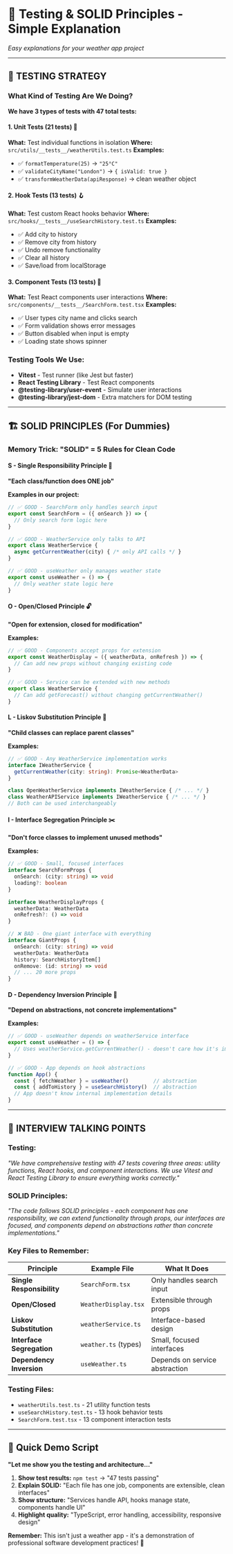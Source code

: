 # 🧪 Testing & SOLID Principles - Simple Explanation

*Easy explanations for your weather app project*

---

## 🧪 TESTING STRATEGY

### **What Kind of Testing Are We Doing?**

**We have 3 types of tests with 47 total tests:**

#### **1. Unit Tests (21 tests)** 🔧
**What:** Test individual functions in isolation
**Where:** `src/utils/__tests__/weatherUtils.test.ts`
**Examples:**
- ✅ `formatTemperature(25)` → `"25°C"`
- ✅ `validateCityName("London")` → `{ isValid: true }`
- ✅ `transformWeatherData(apiResponse)` → clean weather object

#### **2. Hook Tests (13 tests)** 🪝
**What:** Test custom React hooks behavior
**Where:** `src/hooks/__tests__/useSearchHistory.test.ts`
**Examples:**
- ✅ Add city to history
- ✅ Remove city from history
- ✅ Undo remove functionality
- ✅ Clear all history
- ✅ Save/load from localStorage

#### **3. Component Tests (13 tests)** 🧩
**What:** Test React components user interactions
**Where:** `src/components/__tests__/SearchForm.test.tsx`
**Examples:**
- ✅ User types city name and clicks search
- ✅ Form validation shows error messages
- ✅ Button disabled when input is empty
- ✅ Loading state shows spinner

### **Testing Tools We Use:**
- **Vitest** - Test runner (like Jest but faster)
- **React Testing Library** - Test React components
- **@testing-library/user-event** - Simulate user interactions
- **@testing-library/jest-dom** - Extra matchers for DOM testing

---

## 🏗️ SOLID PRINCIPLES (For Dummies)

### **Memory Trick: "SOLID" = 5 Rules for Clean Code**

#### **S - Single Responsibility Principle** 🎯
**"Each class/function does ONE job"**

**Examples in our project:**
```typescript
// ✅ GOOD - SearchForm only handles search input
export const SearchForm = ({ onSearch }) => {
  // Only search form logic here
}

// ✅ GOOD - WeatherService only talks to API
export class WeatherService {
  async getCurrentWeather(city) { /* only API calls */ }
}

// ✅ GOOD - useWeather only manages weather state
export const useWeather = () => {
  // Only weather state logic here
}
```

#### **O - Open/Closed Principle** 🔓
**"Open for extension, closed for modification"**

**Examples:**
```typescript
// ✅ GOOD - Components accept props for extension
export const WeatherDisplay = ({ weatherData, onRefresh }) => {
  // Can add new props without changing existing code
}

// ✅ GOOD - Service can be extended with new methods
export class WeatherService {
  // Can add getForecast() without changing getCurrentWeather()
}
```

#### **L - Liskov Substitution Principle** 🔄
**"Child classes can replace parent classes"**

**Examples:**
```typescript
// ✅ GOOD - Any WeatherService implementation works
interface IWeatherService {
  getCurrentWeather(city: string): Promise<WeatherData>
}

class OpenWeatherService implements IWeatherService { /* ... */ }
class WeatherAPIService implements IWeatherService { /* ... */ }
// Both can be used interchangeably
```

#### **I - Interface Segregation Principle** ✂️
**"Don't force classes to implement unused methods"**

**Examples:**
```typescript
// ✅ GOOD - Small, focused interfaces
interface SearchFormProps {
  onSearch: (city: string) => void
  loading?: boolean
}

interface WeatherDisplayProps {
  weatherData: WeatherData
  onRefresh?: () => void
}

// ❌ BAD - One giant interface with everything
interface GiantProps {
  onSearch: (city: string) => void
  weatherData: WeatherData
  history: SearchHistoryItem[]
  onRemove: (id: string) => void
  // ... 20 more props
}
```

#### **D - Dependency Inversion Principle** 🔄
**"Depend on abstractions, not concrete implementations"**

**Examples:**
```typescript
// ✅ GOOD - useWeather depends on weatherService interface
export const useWeather = () => {
  // Uses weatherService.getCurrentWeather() - doesn't care how it's implemented
}

// ✅ GOOD - App depends on hook abstractions
function App() {
  const { fetchWeather } = useWeather()        // abstraction
  const { addToHistory } = useSearchHistory()  // abstraction
  // App doesn't know internal implementation details
}
```

---

## 🎯 INTERVIEW TALKING POINTS

### **Testing:**
*"We have comprehensive testing with 47 tests covering three areas: utility functions, React hooks, and component interactions. We use Vitest and React Testing Library to ensure everything works correctly."*

### **SOLID Principles:**
*"The code follows SOLID principles - each component has one responsibility, we can extend functionality through props, our interfaces are focused, and components depend on abstractions rather than concrete implementations."*

### **Key Files to Remember:**

| **Principle** | **Example File** | **What It Does** |
|---------------|------------------|------------------|
| **Single Responsibility** | `SearchForm.tsx` | Only handles search input |
| **Open/Closed** | `WeatherDisplay.tsx` | Extensible through props |
| **Liskov Substitution** | `weatherService.ts` | Interface-based design |
| **Interface Segregation** | `weather.ts` (types) | Small, focused interfaces |
| **Dependency Inversion** | `useWeather.ts` | Depends on service abstraction |

### **Testing Files:**
- `weatherUtils.test.ts` - 21 utility function tests
- `useSearchHistory.test.ts` - 13 hook behavior tests  
- `SearchForm.test.tsx` - 13 component interaction tests

---

## 🚀 Quick Demo Script

**"Let me show you the testing and architecture..."**

1. **Show test results:** `npm test` → "47 tests passing"
2. **Explain SOLID:** "Each file has one job, components are extensible, clean interfaces"
3. **Show structure:** "Services handle API, hooks manage state, components handle UI"
4. **Highlight quality:** "TypeScript, error handling, accessibility, responsive design"

**Remember:** This isn't just a weather app - it's a demonstration of professional software development practices! 🎉 